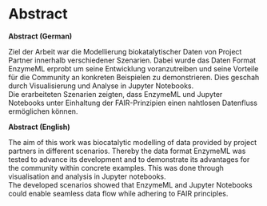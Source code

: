 # Abstract 

__Abstract (German)__

Ziel der Arbeit war die Modellierung biokatalytischer Daten von Project Partner innerhalb verschiedener Szenarien. 
Dabei wurde das Daten Format EnzymeML erprobt um seine Entwicklung voranzutreiben und seine Vorteile für die Community an konkreten Beispielen zu demonstrieren. 
Dies geschah durch Visualisierung und Analyse in Jupyter Notebooks.  
Die erarbeiteten Szenarien zeigten, dass EnzymeML und Jupyter Notebooks unter Einhaltung der FAIR-Prinzipien einen nahtlosen Datenfluss ermöglichen können.
  
  
  
__Abstract (English)__

The aim of this work was biocatalytic modelling of data provided by project partners in different scenarios. 
Thereby the data format EnzymeML was tested to advance its development and to demonstrate its advantages for the community within concrete examples. 
This was done through visualisation and analysis in Jupyter notebooks.  
The developed scenarios showed that EnzymeML and Jupyter Notebooks could enable seamless data flow while adhering to FAIR principles.
